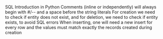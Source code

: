 SQL Introduction in Python
Comments (inline or independently) will always begin with #/-- and a space before the string literals
For creation we need to check if entity does not exist, and for deletion, we need to check if entity exists, to avoid SQL errors
When inserting, one will need a new insert for every row and the values must match exactly the records created during creation
